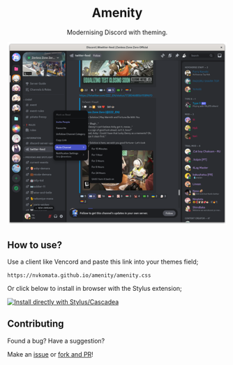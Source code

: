 <div align="center">

# Amenity
Modernising Discord with theming.

![](repo/screenshot.png)

</div>

## How to use?

Use a client like Vencord and paste this link into your themes field;

```
https://nvkomata.github.io/amenity/amenity.css
```

Or click below to install in browser with the Stylus extension;

[![Install directly with Stylus/Cascadea](https://img.shields.io/badge/Install%20with-Stylus-00adad.svg?style=for-the-badge)](https://nvkomata.github.io/amenity/amenity.user.css)

## Contributing
Found a bug? Have a suggestion?

Make an [issue](https://github.com/nvkomata/amenity/issues) or [fork and PR](https://github.com/nvkomata/amenity/pulls)!
